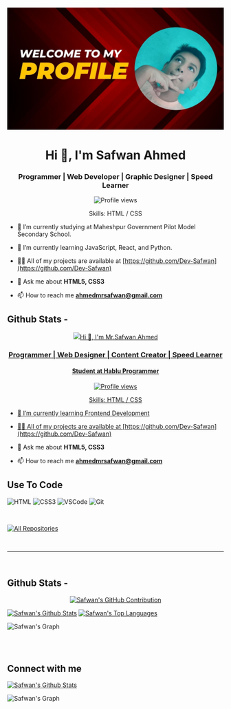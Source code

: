 ![I am safwan126b](banner.jpg)

<h1 align="center">Hi 👋, I'm Safwan Ahmed</h1>
<h3 align="center">Programmer | Web Developer | Graphic Designer | Speed Learner</h3>

<div align="center">

![Profile views](https://komarev.com/ghpvc/?username=Dev-Safwan&color=red)

Skills: HTML / CSS 

</div>

- 🔭 I’m currently studying at Maheshpur Government Pilot Model Secondary School.

- 🌱 I’m currently learning JavaScript, React, and Python.

- 👨‍💻 All of my projects are available at [https://github.com/Dev-Safwan](https://github.com/Dev-Safwan)

- 💬 Ask me about **HTML5, CSS3**

- 📫 How to reach me **ahmedmrsafwan@gmail.com**


## Github Stats -

<p align="center">
  <a href="https://github.com/Dev-Safwan">
    <img src="![I am Dev-Safwan](banner.jpg)

<h1 align="center">Hi 👋, I'm Mr.Safwan Ahmed</h1>
<h3 align="center">Programmer | Web Designer | Content Creator | Speed Learner</h3>
<h4 align="center">Student at Hablu Programmer</h4>

<div align="center">

![Profile views](https://komarev.com/ghpvc/?username=Dev-Safwan&color=red)

Skills: HTML / CSS

</div>

- 🌱 I’m currently learning Frontend Development

- 👨‍💻 All of my projects are available at [https://github.com/Dev-Safwan](https://github.com/Dev-Safwan)

- 💬 Ask me about **HTML5, CSS3**

- 📫 How to reach me **ahmedmrsafwan@gmail.com**


## Use To Code


![HTML](https://img.shields.io/badge/HTML5-E34F26?style=for-the-badge&logo=html5&logoColor=white)
![CSS3](https://img.shields.io/badge/CSS3-1572B6?style=for-the-badge&logo=css3&logoColor=white)
![VSCode](https://img.shields.io/badge/Visual_Studio-0078d7?style=for-the-badge&logo=visual%20studio&logoColor=white)
![Git](https://img.shields.io/badge/Git-F05032?style=for-the-badge&logo=git&logoColor=white)

<br/>

<p align="left">
  <a href="https://github.com/Dev-Safwan?tab=repositories" target="_blank"><img alt="All Repositories" title="All Repositories" src="https://img.shields.io/badge/-All%20Repos-2962FF?style=for-the-badge&logo=koding&logoColor=white"/></a>
</p>

<br/>
<hr/>
<br/>

## Github Stats -

<p align="center">
  <a href="https://github.com/Dev-Safwan">
    <img src="https://github-profile-summary-cards.vercel.app/api/cards/profile-details?username=Dev-Safwan&theme=radical" alt="Safwan's GitHub Contribution"/>
  </a>
</p>

<a> 
    <a href="https://github.com/Dev-Safwan"><img alt="Safwan's Github Stats" src="https://denvercoder1-github-readme-stats.vercel.app/api?username=Dev-Safwan&show_icons=true&count_private=true&theme=react&border_color=7F3FBF&bg_color=0D1117&title_color=F85D7F&icon_color=F8D866" height="192px" width="49.5%"/></a>
  <a href="https://github.com/Dev-Safwan"><img alt="Safwan's Top Languages" src="https://denvercoder1-github-readme-stats.vercel.app/api/top-langs/?username=Dev-Safwan&langs_count=8&layout=compact&theme=react&border_color=7F3FBF&bg_color=0D1117&title_color=F85D7F&icon_color=F8D866" height="192px" width="49.5%"/></a>
  <br/>
</a>

![Safwan's Graph](https://github-readme-activity-graph.vercel.app/graph?username=Dev-Safwan&custom_title=Safwan's%20GitHub%20Activity%20Graph&bg_color=0D1117&color=7F3FBF&line=7F3FBF&point=7F3FBF&area_color=FFFFFF&title_color=FFFFFF&area=true)

<br/>

<br/>

## Connect with me


  </a>
</p>

<a> 
    <a href="https://github.com/Dev-Safwan"><img alt="Safwan's Github Stats" src="https://denvercoder1-github-readme-stats.vercel.app/api?username=Dev-Safwan&show_icons=true&count_private=true&theme=react&border_color=7F3FBF&bg_color=0D1117&title_color=F85D7F&icon_color=F8D866" height="192px" width="49.5%"/></a>
  <br/>
</a>

![Safwan's Graph](https://github-readme-activity-graph.vercel.app/graph?username=Dev-Safwan&custom_title=Safwan's%20GitHub%20Activity%20Graph&bg_color=0D1117&color=7F3FBF&line=7F3FBF&point=7F3FBF&area_color=FFFFFF&title_color=FFFFFF&area=true)

<br/>


